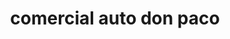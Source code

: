 ---
title: "comercial auto don paco"
url: /puerto-la-cruz/comercial-auto-don-paco/
shop: piezas de automóviles
---